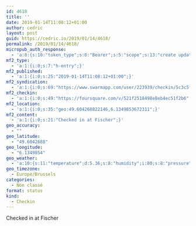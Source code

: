```yaml
---
id: 4618
title: ''
date: 2019-01-14T11:08:12+01:00
author: cedric
layout: post
guid: https://cedric.io/2019/01/14/4618/
permalink: /2019/01/14/4618/
micropub_auth_response:
  - 'a:8:{s:10:"token_type";s:6:"Bearer";s:5:"scope";s:13:"create update";s:2:"me";s:18:"https://cedric.io/";s:9:"issued_by";s:45:"https://cedric.io/wp-json/indieauth/1.0/token";s:9:"client_id";s:27:"https://ownyourswarm.p3k.io";s:9:"issued_at";i:1542614471;s:4:"user";i:1;s:13:"last_accessed";i:1547460531;}'
mf2_type:
  - 'a:1:{i:0;s:7:"h-entry";}'
mf2_published:
  - 'a:1:{i:0;s:25:"2019-01-14T11:08:12+01:00";}'
mf2_syndication:
  - 'a:1:{i:0;s:69:"https://www.swarmapp.com/user/223939/checkin/5c3c5f8c1c0b34002c0e2a70";}'
mf2_checkin:
  - 'a:1:{i:0;s:49:"https://foursquare.com/v/521f2518498e8eb4ec51f2b6";}'
mf2_location:
  - 'a:1:{i:0;s:35:"geo:49.604268822146,6.1349853672311";}'
mf2_content:
  - 'a:1:{i:0;s:21:"Checked in at Fischer";}'
geo_accuracy:
  - ""
geo_latitude:
  - "49.6042688"
geo_longitude:
  - "6.1349854"
geo_weather:
  - 'a:10:{s:11:"temperature";d:5.36;s:8:"humidity";i:80;s:8:"pressure";i:1013;s:10:"cloudiness";i:75;s:4:"wind";a:2:{s:5:"speed";d:4.6;s:6:"degree";i:280;}s:7:"summary";s:13:"broken clouds";s:4:"icon";s:15:"wi-cloudy-gusts";s:10:"visibility";i:10000;s:7:"sunrise";s:25:"2019-01-14T08:27:11+01:00";s:6:"sunset";s:25:"2019-01-14T17:01:37+01:00";}'
geo_timezone:
  - Europe/Brussels
categories:
  - Non classé
format: status
kind:
  - Checkin
---
```

Checked in at Fischer